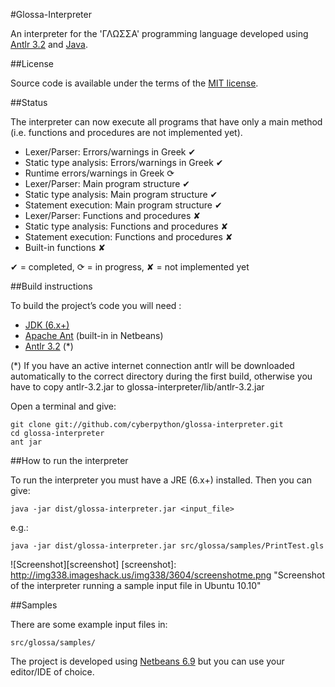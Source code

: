#Glossa-Interpreter

An interpreter for the 'ΓΛΩΣΣΑ' programming language developed using [Antlr 3.2](http://www.antlr.org/) and [Java](http://www.java.com/en/).

##License

Source code is available under the terms of the [MIT license](http://www.opensource.org/licenses/mit-license.php).

##Status

The interpreter can now execute all programs that have only a main method (i.e. functions and procedures are not implemented yet).

- Lexer/Parser: Errors/warnings in Greek ✔
- Static type analysis: Errors/warnings in Greek ✔
- Runtime errors/warnings in Greek ⟳
- Lexer/Parser: Main program structure ✔
- Static type analysis: Main program structure ✔
- Statement execution: Main program structure ✔
- Lexer/Parser: Functions and procedures ✘
- Static type analysis: Functions and procedures ✘
- Statement execution: Functions and procedures ✘
- Built-in functions ✘


✔ = completed, ⟳ = in progress, ✘ = not implemented yet

##Build instructions

To build the project’s code you will need :

- [JDK (6.x+)](http://www.oracle.com/technetwork/java/javase/downloads/index.html)
- [Apache Ant](http://ant.apache.org/) (built-in in Netbeans)
- [Antlr 3.2](http://www.antlr.org/download/antlr-3.2.jar) (*)

(*) If you have an active internet connection antlr will be downloaded automatically to the correct directory during the first build, otherwise you have to copy antlr-3.2.jar to glossa-interpreter/lib/antlr-3.2.jar


Open a terminal and give:

    git clone git://github.com/cyberpython/glossa-interpreter.git
    cd glossa-interpreter
    ant jar

##How to run the interpreter

To run the interpreter you must have a JRE (6.x+) installed. Then you can give:

    java -jar dist/glossa-interpreter.jar <input_file>

e.g.:

    java -jar dist/glossa-interpreter.jar src/glossa/samples/PrintTest.gls


![Screenshot][screenshot]
[screenshot]: http://img338.imageshack.us/img338/3604/screenshotme.png  "Screenshot of the interpreter running a sample input file in Ubuntu 10.10"


##Samples

There are some example input files in:

    src/glossa/samples/

The project is developed using [Netbeans 6.9](http://netbeans.org/) but you can use your editor/IDE of choice.

